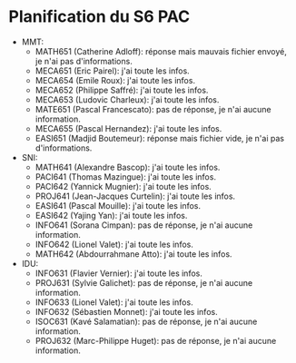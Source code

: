 # Planification du S6 PAC


* MMT:
    * MATH651 (Catherine Adloff): réponse mais mauvais fichier  envoyé, je n'ai pas d'informations.
    * MECA651 (Eric Pairel): j'ai toute les infos.
    * MECA654 (Emile Roux): j'ai toute les infos.
    * MECA652 (Philippe Saffré): j'ai toute les infos.
    * MECA653 (Ludovic Charleux): j'ai toute les infos.
    * MATE651 (Pascal Francescato): pas de réponse, je n'ai aucune information.
    * MECA655 (Pascal Hernandez): j'ai toute les infos.
    * EASI651 (Madjid Boutemeur): réponse mais fichier vide, je n'ai pas d'informations.
* SNI:
    * MATH641 (Alexandre Bascop):  j'ai toute les infos.
    * PACI641 (Thomas Mazingue): j'ai toute les infos.
    * PACI642 (Yannick Mugnier): j'ai toute les infos.
    * PROJ641 (Jean-Jacques Curtelin):  j'ai toute les infos.
    * EASI641 (Pascal Mouille): j'ai toute les infos.
    * EASI642 (Yajing Yan): j'ai toute les infos.
    * INFO641 (Sorana Cimpan):  pas de réponse, je n'ai aucune information.
    * INFO642 (Lionel Valet): j'ai toute les infos.
    * MATH642 (Abdourrahmane Atto): j'ai toute les infos.
* IDU:
    * INFO631 (Flavier Vernier): j'ai toute les infos.
    * PROJ631 (Sylvie Galichet):  pas de réponse, je n'ai aucune information.
    * INFO633 (Lionel Valet): j'ai toute les infos.
    * INFO632 (Sébastien Monnet): j'ai toute les infos.
    * ISOC631 (Kavé Salamatian): pas de réponse, je n'ai aucune information.
    * PROJ632 (Marc-Philippe Huget): pas de réponse, je n'ai aucune information.
